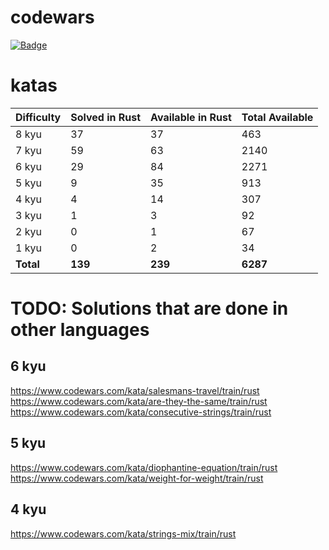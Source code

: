 # codewars
[![Badge](https://www.codewars.com/users/sigod/badges/micro)](https://www.codewars.com/users/sigod)

# katas

| Difficulty | Solved in Rust | Available in Rust | Total Available |
| :--- | :--- | :--- | :--- |
| 8 kyu | 37 | 37 | 463 |
| 7 kyu | 59 | 63 | 2140 |
| 6 kyu | 29 | 84 | 2271 |
| 5 kyu | 9 | 35 | 913 |
| 4 kyu | 4 | 14 | 307 |
| 3 kyu | 1 | 3 | 92 |
| 2 kyu | 0 | 1 | 67 |
| 1 kyu | 0 | 2 | 34 |
| **Total** | **139** | **239** | **6287** |

# TODO: Solutions that are done in other languages

## 6 kyu
https://www.codewars.com/kata/salesmans-travel/train/rust  
https://www.codewars.com/kata/are-they-the-same/train/rust  
https://www.codewars.com/kata/consecutive-strings/train/rust  

## 5 kyu
https://www.codewars.com/kata/diophantine-equation/train/rust  
https://www.codewars.com/kata/weight-for-weight/train/rust  

## 4 kyu
https://www.codewars.com/kata/strings-mix/train/rust  
